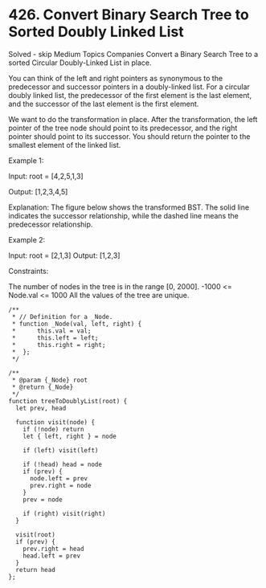 # 426. Convert Binary Search Tree to Sorted Doubly Linked List

Solved - skip
Medium
Topics
Companies
Convert a Binary Search Tree to a sorted Circular Doubly-Linked List in place.

You can think of the left and right pointers as synonymous to the predecessor and successor pointers in a doubly-linked list. For a circular doubly linked list, the predecessor of the first element is the last element, and the successor of the last element is the first element.

We want to do the transformation in place. After the transformation, the left pointer of the tree node should point to its predecessor, and the right pointer should point to its successor. You should return the pointer to the smallest element of the linked list.

Example 1:

Input: root = [4,2,5,1,3]

Output: [1,2,3,4,5]

Explanation: The figure below shows the transformed BST. The solid line indicates the successor relationship, while the dashed line means the predecessor relationship.

Example 2:

Input: root = [2,1,3]
Output: [1,2,3]

Constraints:

The number of nodes in the tree is in the range [0, 2000].
-1000 <= Node.val <= 1000
All the values of the tree are unique.

```
/**
 * // Definition for a _Node.
 * function _Node(val, left, right) {
 *      this.val = val;
 *      this.left = left;
 *      this.right = right;
 *  };
 */

/**
 * @param {_Node} root
 * @return {_Node}
 */
function treeToDoublyList(root) {
  let prev, head

  function visit(node) {
    if (!node) return
    let { left, right } = node

    if (left) visit(left)

    if (!head) head = node
    if (prev) {
      node.left = prev
      prev.right = node
    }
    prev = node

    if (right) visit(right)
  }

  visit(root)
  if (prev) {
    prev.right = head
    head.left = prev
  }
  return head
};
```
